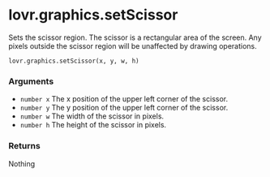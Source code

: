 <!--
category: reference
-->

lovr.graphics.setScissor
===

Sets the scissor region.  The scissor is a rectangular area of the screen.  Any pixels outside
the scissor region will be unaffected by drawing operations.

    lovr.graphics.setScissor(x, y, w, h)

### Arguments

- `number x` The x position of the upper left corner of the scissor.
- `number y` The y position of the upper left corner of the scissor.
- `number w` The width of the scissor in pixels.
- `number h` The height of the scissor in pixels.

### Returns

Nothing
